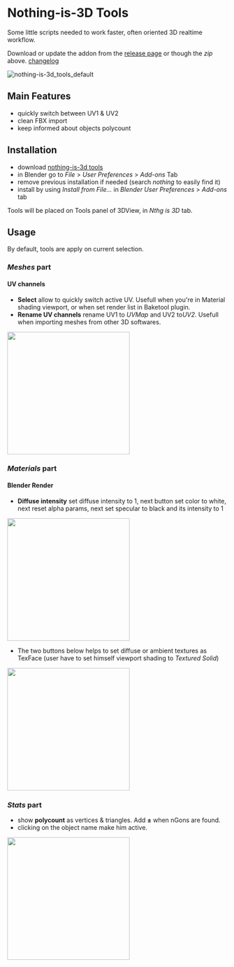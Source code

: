 # Nothing-is-3D Tools

Some little scripts needed to work faster, often oriented 3D realtime workflow.

Download or update the addon from the [release page](https://github.com/Vinc3r/BlenderScripts/releases/) or though the *zip* above.
[changelog](https://github.com/Vinc3r/BlenderScripts/blob/master/changelog.md)

![nothing-is-3d_tools_default](https://raw.githubusercontent.com/Vinc3r/BlenderScripts/master/_readmeAssets_/nothing-is-3d-tools_default.png)

## Main Features

- quickly switch between UV1 & UV2
- clean FBX import
- keep informed about objects polycount

## Installation

* download [nothing-is-3d tools](https://github.com/Vinc3r/BlenderScripts/releases/)
* in Blender go to *File* > *User Preferences* > *Add-ons* Tab
* remove previous installation if needed (search *nothing* to easily find it)
* install by using *Install from File...* in *Blender User Preferences* > *Add-ons* tab

Tools will be placed on Tools panel of 3DView, in *Nthg is 3D* tab.

## Usage

By default, tools are apply on current selection.

### *Meshes* part

#### UV channels

- **Select** allow to quickly switch active UV. Usefull when you're in Material shading viewport, or when set render list in Baketool plugin.
- **Rename UV channels** rename UV1 to *UVMap* and UV2 to*UV2*. Usefull when importing meshes from other 3D softwares.

<img src="https://raw.githubusercontent.com/Vinc3r/BlenderScripts/master/_readmeAssets_/demo-UV-chans.gif" height="280">

### *Materials* part

#### Blender Render

- **Diffuse intensity** set diffuse intensity to 1, next button set color to white, next reset alpha params, next set specular to black and its intensity to 1

<img src="https://raw.githubusercontent.com/Vinc3r/BlenderScripts/master/_readmeAssets_/demo-reset-mtl.gif" height="280">

- The two buttons below helps to set diffuse or ambient textures as TexFace (user have to set himself viewport shading to *Textured Solid*)

<img src="https://raw.githubusercontent.com/Vinc3r/BlenderScripts/master/_readmeAssets_/demo-texface.gif" height="280">

### *Stats* part

- show **polycount** as vertices & triangles. Add **±** when nGons are found.
- clicking on the object name make him active.

<img src="https://raw.githubusercontent.com/Vinc3r/BlenderScripts/master/_readmeAssets_/demo-stats.gif" height="280">
